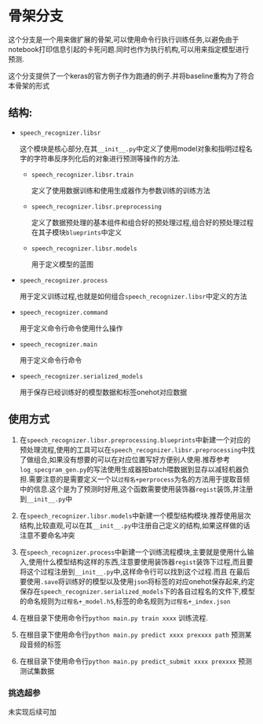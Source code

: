 # 骨架分支

这个分支是一个用来做扩展的骨架,可以使用命令行执行训练任务,以避免由于notebook打印信息引起的卡死问题.同时也作为执行机构,可以用来指定模型进行预测.

这个分支提供了一个keras的官方例子作为跑通的例子.并将baseline重构为了符合本骨架的形式

## 结构:

+ `speech_recognizer.libsr`

    这个模块是核心部分,在其`__init__.py`中定义了使用model对象和指明过程名字的字符串反序列化后的对象进行预测等操作的方法.

    + `speech_recognizer.libsr.train`

        定义了使用数据训练和使用生成器作为参数训练的训练方法

    + `speech_recognizer.libsr.preprocessing`

        定义了数据预处理的基本组件和组合好的预处理过程,组合好的预处理过程在其子模块`blueprints`中定义

    + `speech_recognizer.libsr.models`

        用于定义模型的蓝图

+ `speech_recognizer.process`

    用于定义训练过程,也就是如何组合`speech_recognizer.libsr`中定义的方法

+ `speech_recognizer.command`

    用于定义命令行命令使用什么操作

+ `speech_recognizer.main`

    用于定义命令行命令

+ `speech_recognizer.serialized_models`

    用于保存已经训练好的模型数据和标签onehot对应数据

## 使用方式

1. 在`speech_recognizer.libsr.preprocessing.blueprints`中新建一个对应的预处理流程,使用的工具可以在`speech_recognizer.libsr.preprocessing`中找了做组合,如果没有想要的可以在对应位置写好方便别人使用.推荐参考`log_specgram_gen.py`的写法使用生成器按batch喂数据到显存以减轻机器负担.需要注意的是需要定义一个以`过程名+perprocess`为名的方法用于提取音频中的信息.这个是为了预测时好用,这个函数需要使用装饰器`regist`装饰,并注册到`__init__.py`中

2. 在`speech_recognizer.libsr.models`中新建一个模型结构模块.推荐使用层次结构,比较直观,可以在其`__init__.py`中注册自己定义的结构,如果这样做的话注意不要命名冲突

3. 在`speech_recognizer.process`中新建一个训练流程模块,主要就是使用什么输入,使用什么模型结构这样的东西,注意要使用装饰器`regist`装饰下过程,而且要将这个过程注册到`__init__.py`中,这样命令行可以找到这个过程.而且
在最后要使用`.save`将训练好的模型以及使用`json`将标签的对应onehot保存起来,约定保存在`speech_recognizer.serialized_models`下的各自过程名的文件下,模型的命名规则为`过程名+_model.h5`,标签的命名规则为`过程名+_index.json`

4. 在根目录下使用命令行`python main.py train xxxx` 训练流程.

5. 在根目录下使用命令行`python main.py predict xxxx prexxxx path` 预测某段音频的标签

6. 在根目录下使用命令行`python main.py predict_submit xxxx prexxxx` 预测测试集数据

### 挑选超参

未实现后续可加





